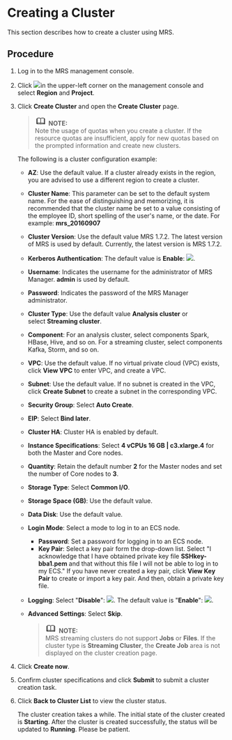 # Creating a Cluster<a name="EN-US_TOPIC_0125375368"></a>

This section describes how to create a cluster using MRS.

## Procedure<a name="sbf7c49869f2346b49e6253f2e5683090"></a>

1.  Log in to the MRS management console.
2.  Click  ![](figures/wwx437827-中软基础平台部-datasight-image-bbfbe22f-2a2d-4e1b-8f10-a7782fd1d3ed.png)in the upper-left corner on the management console and select **Region** and **Project**.
3.  Click  **Create Cluster** and open the **Create Cluster**  page.

    >![](public_sys-resources/icon-note.gif) **NOTE:**   
    >Note the usage of quotas when you create a cluster. If the resource quotas are insufficient, apply for new quotas based on the prompted information and create new clusters.  

    The following is a cluster configuration example:

    -   **AZ**: Use the default value. If a cluster already exists in the region, you are advised to use a different region to create a cluster.
    -   **Cluster Name**: This parameter can be set to the default system name. For the ease of distinguishing and memorizing, it is recommended that the cluster name be set to a value consisting of the employee ID, short spelling of the user's name, or the date. For example: **mrs\_20160907**
    -   **Cluster Version**: Use the default value MRS 1.7.2. The latest version of MRS is used by default. Currently, the latest version is MRS 1.7.2.
    -   **Kerberos Authentication**: The default value is  ****Enable****: ![](figures/wwx437827-中软基础平台部-datasight-image-2684cf81-d351-4504-ae1a-2fb70826e877.png).
    -   **Username**: Indicates the username for the administrator of MRS Manager.  **admin**  is used by default.
    -   **Password**: Indicates the password of the MRS Manager administrator.
    -   **Cluster Type**: Use the default value **Analysis cluster** or select **Streaming cluster**.
    -   **Component**: For an analysis cluster, select components Spark, HBase, Hive, and so on. For a streaming cluster, select components Kafka, Storm, and so on.
    -   **VPC**: Use the default value. If no virtual private cloud \(VPC\) exists, click **View VPC**  to enter VPC, and create a VPC.
    -   **Subnet**: Use the default value. If no subnet is created in the VPC, click **Create Subnet**  to create a subnet in the corresponding VPC.
    -   **Security Group**: Select  **Auto Create**.
    -   **EIP**: Select  **Bind later**.
    -   **Cluster HA**: Cluster HA is enabled by default.
    -   **Instance Specifications**: Select **4 vCPUs 16 GB |  ****c3.xlarge.4******  for both the Master and Core nodes.
    -   **Quantity**: Retain the default number **2** for the Master nodes and set the number of Core nodes to **3**.
    -   **Storage Type**: Select **Common I/O**.
    -   **Storage Space \(GB\)**: Use the default value.
    -   **Data Disk**: Use the default value.
    -   **Login Mode**: Select a mode to log in to an ECS node.
        -   **Password**: Set a password for logging in to an ECS node.
        -   **Key Pair**: Select a key pair form the drop-down list. Select "I acknowledge that I have obtained private key file **SSHkey-bba1.pem**  and that without this file I will not be able to log in to my ECS." If you have never created a key pair, click **View Key Pair**  to create or import a key pair. And then, obtain a private key file.

    -   **Logging**: Select "**Disable**": ![](figures/wwx437827-中软基础平台部-datasight-image-181c8870-49c9-4a8f-aef7-6fc8fb0ea6f3.png). The default value is "**Enable**": ![](figures/wwx437827-中软基础平台部-datasight-image-2684cf81-d351-4504-ae1a-2fb70826e877-0.png).
    -   **Advanced Settings**: Select **Skip**.

        >![](public_sys-resources/icon-note.gif) **NOTE:**   
        >MRS streaming clusters do not support  **Jobs** or **Files**. If the cluster type is **Streaming Cluster**, the **Create Job**  area is not displayed on the cluster creation page.  


4.  Click  **Create now**.
5.  Confirm cluster specifications and click  **Submit**  to submit a cluster creation task.
6.  Click  **Back to Cluster List**  to view the cluster status.

    The cluster creation takes a while. The initial state of the cluster created is  **Starting**. After the cluster is created successfully, the status will be updated to **Running**. Please be patient.


